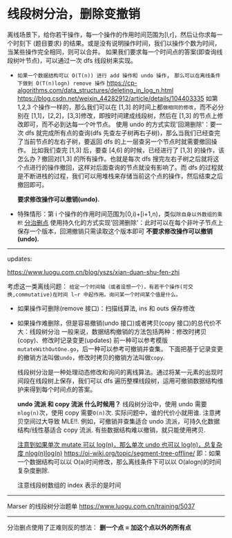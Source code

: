 # 线段树分治，删除变撤销

离线场景下，给你若干操作，每一个操作的作用时间范围为[l,r]，然后让你求每一个时刻下 (题目要求) 的结果。或是没有说明操作时间，我们以操作个数为时间，当某些操作完全相同，则可以合并。
如果我们要求每一个时间点的答案(即查询线段树叶节点)，可以通过一次 dfs 线段树来实现。

- `如果一个数据结构可以 O(T(n)) 进行 add 操作和 undo 操作`，
  `那么可以在离线条件下做到 O(T(n)logn) remove 操作`
  https://cp-algorithms.com/data_structures/deleting_in_log_n.html
  https://blog.csdn.net/weixin_44282912/article/details/104403335
  如第 1,2,3 个操作一样的，那么我们可以在 [1,3] 的时间上都`做相同的修改`，而不必分别在 [1,1]，[2,2]，[3,3]修改，即按时间建成线段树，然后在 [1,3] 的节点上修改即可，而不必到达每一个叶节点。
  使用 undo 的方式实现'回溯删除'：要一次 dfs 就完成所有点的查询(dfs 先查左子树再右子树)，那么当我们已经查完了当前节点的左右子树，要返回 dfs 的上一层查另一个节点时就需要撤回操作。
  比如我们查完 [1,3] 后，要查 [4,6] 的时候，已经进行了 [1,3] 的操作，该怎么办？撤回对[1,3] 的所有操作。也就是每次 dfs 搜完左右子树之后就将这个点进行的操作撤回，这样对后面查询的节点就没有影响了。而 dfs 的过程就是不断进栈的过程，我们可以用堆栈来存储当前这个点的操作，然后结束之后撤回即可。

  **要求修改操作可以撤销(undo).**

- 特殊情形：第 i 个操作的作用时间范围为[0,i)+[i+1,n)，类似`除自身以外数组的乘积`
  [分治删点](%E5%88%86%E6%B2%BB%E5%88%A0%E7%82%B9.ts)
  使用持久化的方式实现'回溯删除'：此时可以在每个非叶子节点上保存一个版本，回溯撤销只需读取这个版本即可
  **不要求修改操作可以撤销(undo).**

---

updates:

https://www.luogu.com.cn/blog/yszs/xian-duan-shu-fen-zhi

考虑这一类离线问题：
`给定一个时间轴（或者设想一个），有若干个操作(可交换,commutative)在时间 l−r 中起作用。询问某一个时间某个值是什么。`

- 如果操作可删除(remove 接口)：扫描线算法, ins 和 outs 保存修改
- 如果操作难删除，但是容易撤销(undo 接口)或者拷贝(copy 接口)的总代价不大：线段树分治
  一般来说，数据结构撤销的方法包括两种：修改时拷贝(copy)、修改时记录变更(updates)
  前一种可以参考模版`mutateWithOutOne.go`，后一种可以参考可撤销并查集。
  下面把基于记录变更的撤销方法叫做`undo`，修改时拷贝的撤销方法叫做`copy`.

  线段树分治是一种处理动态修改和询问的离线算法。通过将某一元素的出现时间段在线段树上保存，我们可以 dfs 遍历整棵线段树，运用可撤销数据结构维护来得到每个时间点的答案。

  **undo 流派 和 copy 流派 什么时候用？**
  线段树分治中，使用 undo 需要`nlog(n)`次，使用 copy 需要`O(n)`次.
  实际问题中，谁的代价小就用谁.
  注意拷贝空间过大导致 MLE!!.
  例如，可撤销并查集适合 undo 流派，可持久化数据结构/线性基适合 copy 流派.
  有些数据结构难以撤销，就只能使用拷贝.

  [注意到如果单次 mutate 可以 log(n)，那么单次 undo 也可以 log(n)，总复杂度 nlog(n)log(n)](https://cp-algorithms.com/data_structures/deleting_in_log_n.html)
  https://oi-wiki.org/topic/segment-tree-offline/
  即：如果一个数据结构可以以 O(a)时间修改，那么离线条件下可以以 O(alogn)的时间复杂度删除.

  注意线段树数组的 index 表示的是时间

---

Marser 的线段树分治题单
https://www.luogu.com.cn/training/5037

---

分治删点使用了正难则反的想法：
**删一个点 = 加这个点以外的所有点**
